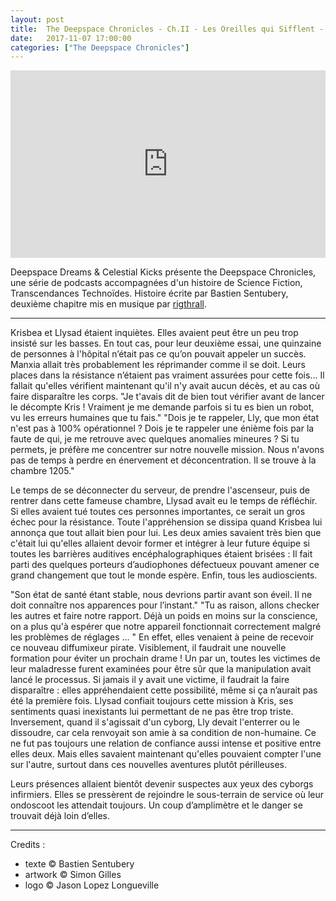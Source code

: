 ```yaml
---
layout: post
title:  The Deepspace Chronicles - Ch.II - Les Oreilles qui Sifflent - Rig Thrall
date:   2017-11-07 17:00:00
categories: ["The Deepspace Chronicles"]
---
```


<iframe width="100%" height="300" scrolling="no" frameborder="no" src="https://w.soundcloud.com/player/?url=https%3A//api.soundcloud.com/tracks/352361876&amp;color=%23ff5500&amp;auto_play=false&amp;hide_related=false&amp;show_comments=true&amp;show_user=true&amp;show_reposts=false&amp;show_teaser=true&amp;visual=true"></iframe>

Deepspace Dreams & Celestial Kicks présente the Deepspace Chronicles, une série de podcasts accompagnées d'un histoire de Science Fiction, Transcendances Technoïdes. Histoire écrite par Bastien Sentubery, deuxième chapitre mis en musique par [rigthrall](https://soundcloud.com/rigthrall).

---

Krisbea et Llysad étaient inquiètes. Elles avaient peut être un peu trop insisté sur les basses. En tout cas, pour leur deuxième essai, une quinzaine de personnes à l'hôpital n’était pas ce qu’on pouvait appeler un succès. Manxia allait très probablement les réprimander comme il se doit. Leurs places dans la résistance n’étaient pas vraiment assurées pour cette fois... Il fallait qu'elles vérifient maintenant qu'il n'y avait aucun décès, et au cas où faire disparaître les corps.
"Je t'avais dit de bien tout vérifier avant de lancer le décompte Kris ! Vraiment je me demande parfois si tu es bien un robot, vu les erreurs humaines que tu fais."
"Dois je te rappeler, Lly, que mon état n'est pas à 100% opérationnel ? Dois je te rappeler une énième fois par la faute de qui, je me retrouve avec quelques anomalies mineures ? Si tu permets, je préfère me concentrer sur notre nouvelle mission. Nous n'avons pas de temps à perdre en énervement et déconcentration. Il se trouve à la chambre 1205."

Le temps de se déconnecter du serveur, de prendre l'ascenseur, puis de rentrer dans cette fameuse chambre, Llysad avait eu le temps de réfléchir. Si elles avaient tué toutes ces personnes importantes, ce serait un gros échec pour la résistance. Toute l'appréhension se dissipa quand Krisbea lui annonça que tout allait bien pour lui. Les deux amies savaient très bien que c'était lui qu'elles allaient devoir former et intégrer à leur future équipe si toutes les barrières auditives encéphalographiques étaient brisées : Il fait parti des quelques porteurs d’audiophones défectueux pouvant amener ce grand changement que tout le monde espère. Enfin, tous les audioscients.

"Son état de santé étant stable, nous devrions partir avant son éveil. Il ne doit connaître nos apparences pour l’instant."
"Tu as raison, allons checker les autres et faire notre rapport. Déjà un poids en moins sur la conscience, on a plus qu'à espérer que notre appareil fonctionnait correctement malgré les problèmes de réglages ... "
En effet, elles venaient à peine de recevoir ce nouveau diffumixeur pirate. Visiblement, il faudrait une nouvelle formation pour éviter un prochain drame ! Un par un, toutes les victimes de leur maladresse furent examinées pour être sûr que la manipulation avait lancé le processus. Si jamais il y avait une victime, il faudrait la faire disparaître : elles appréhendaient cette possibilité, même si ça n’aurait pas été la première fois. Llysad confiait toujours cette mission à Kris, ses sentiments quasi inexistants lui permettant de ne pas être trop triste. Inversement, quand il s'agissait d'un cyborg, Lly devait l'enterrer ou le dissoudre, car cela renvoyait son amie à sa condition de non-humaine. Ce ne fut pas toujours une relation de confiance aussi intense et positive entre elles deux. Mais elles savaient maintenant qu'elles pouvaient compter l'une sur l'autre, surtout dans ces nouvelles aventures plutôt périlleuses.

Leurs présences allaient bientôt devenir suspectes aux yeux des cyborgs infirmiers. Elles se pressèrent de rejoindre le sous-terrain de service où leur ondoscoot les attendait toujours. Un coup d’amplimètre et le danger se trouvait déjà loin d’elles.

---

Credits :

- texte © Bastien Sentubery
- artwork © Simon Gilles
- logo © Jason Lopez Longueville
